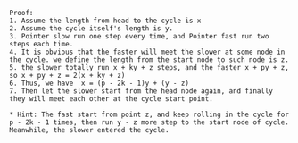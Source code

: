 
	Proof:
	1. Assume the length from head to the cycle is x
	2. Assume the cycle itself's length is y.
	3. Pointer slow run one step every time, and Pointer fast run two steps each time.
	4. It is obvious that the faster will meet the slower at some node in the cycle. we define the length from the start node to such node is z.
	5. the slower totally run x + ky + z steps, and the faster x + py + z, so x + py + z = 2(x + ky + z)
	6. Thus, we have  x = (p - 2k - 1)y + (y - z)
	7. Then let the slower start from the head node again, and finally they will meet each other at the cycle start point.
	
	* Hint: The fast start from point z, and keep rolling in the cycle for p - 2k - 1 times, then run y - z more step to the start node of cycle. Meanwhile, the slower entered the cycle. 


